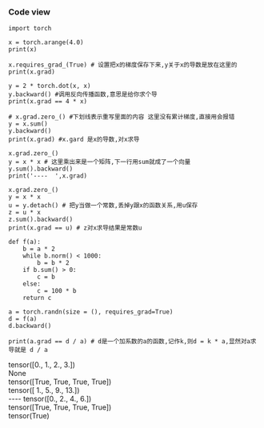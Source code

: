 ### Code view
```
import torch

x = torch.arange(4.0)
print(x)

x.requires_grad_(True) # 设置把x的梯度保存下来,y关于x的导数是放在这里的
print(x.grad)

y = 2 * torch.dot(x, x)
y.backward() #调用反向传播函数,意思是给你求个导
print(x.grad == 4 * x)

# x.grad.zero_() #下划线表示重写里面的内容 这里没有累计梯度,直接用会报错
y = x.sum()
y.backward()  
print(x.grad) #x.gard 是x的导数,对x求导

x.grad.zero_()
y = x * x # 这里乘出来是一个矩阵,下一行用sum就成了一个向量
y.sum().backward()
print('----  ',x.grad)

x.grad.zero_()
y = x * x
u = y.detach() # 把y当做一个常数,丢掉y跟x的函数关系,用u保存
z = u * x
z.sum().backward()    
print(x.grad == u) # z对x求导结果是常数u

def f(a):
    b = a * 2
    while b.norm() < 1000:
        b = b * 2
    if b.sum() > 0:
        c = b
    else:
        c = 100 * b
    return c

a = torch.randn(size = (), requires_grad=True)
d = f(a)
d.backward()

print(a.grad == d / a) # d是一个加系数的a的函数,记作k,则d = k * a,显然对a求导就是 d / a
```

tensor([0., 1., 2., 3.])  
None  
tensor([True, True, True, True])  
tensor([ 1.,  5.,  9., 13.])  
----   tensor([0., 2., 4., 6.])  
tensor([True, True, True, True])  
tensor(True)  